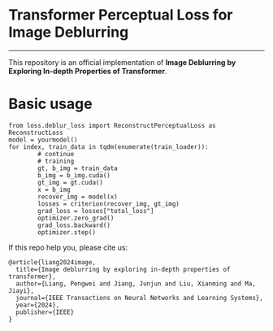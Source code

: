 # Transformer Perceptual Loss for Image Deblurring
----------
This repository is an official implementation of **Image Deblurring by Exploring In-depth Properties of Transformer**.


# Basic usage

```
from loss.deblur_loss import ReconstructPerceptualLoss as ReconstructLoss
model = yourmodel()
for index, train_data in tqdm(enumerate(train_loader)):
        # continue
        # training
        gt, b_img = train_data
        b_img = b_img.cuda()
        gt_img = gt.cuda()
        x = b_img
        recover_img = model(x)
        losses = criterion(recover_img, gt_img)
        grad_loss = losses["total_loss"]
        optimizer.zero_grad()
        grad_loss.backward()
        optimizer.step()
```

If this repo help you, please cite us:
```
@article{liang2024image,
  title={Image deblurring by exploring in-depth properties of transformer},
  author={Liang, Pengwei and Jiang, Junjun and Liu, Xianming and Ma, Jiayi},
  journal={IEEE Transactions on Neural Networks and Learning Systems},
  year={2024},
  publisher={IEEE}
}
```
